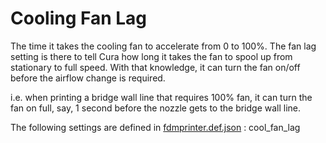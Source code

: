 # Cooling Fan Lag

The time it takes the cooling fan to accelerate from 0 to 100%. The fan lag setting is there to tell Cura how long it takes the fan to spool up from stationary to full speed. With that knowledge, it can turn the fan on/off before the airflow change is required. 


i.e. when printing a bridge wall line that requires 100% fan, it can turn the fan on full, say, 1 second before the nozzle gets to the bridge wall line. 


The following settings are defined in [fdmprinter.def.json](https://github.com/smartavionics/Cura/blob/mb-master/resources/definitions/fdmprinter.def.json) : cool_fan_lag